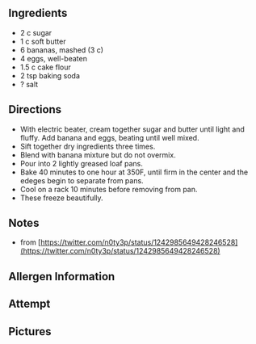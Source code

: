 ## Ingredients
* 2 c sugar
* 1 c soft butter
* 6 bananas, mashed (3 c)
* 4 eggs, well-beaten 
* 1.5 c cake flour
* 2 tsp baking soda
* ? salt

## Directions
* With electric beater, cream together sugar and butter until light and fluffy. Add banana and eggs, beating until well mixed.
* Sift together dry ingredients three times. 
* Blend with banana mixture but do not overmix.
* Pour into 2 lightly greased loaf pans.
* Bake 40 minutes to one hour at 350F, until firm in the center and the edeges begin to separate from pans.
* Cool on a rack 10 minutes before removing from pan.
* These freeze beautifully.

## Notes
* from [https://twitter.com/n0ty3p/status/1242985649428246528](https://twitter.com/n0ty3p/status/1242985649428246528)

## Allergen Information

## Attempt

## Pictures

